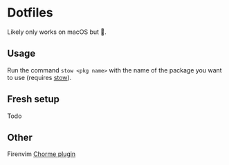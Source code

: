 # Dotfiles

Likely only works on macOS but 🤷.

## Usage

Run the command `stow <pkg name>` with the name of the package you want to use (requires [stow](https://www.gnu.org/software/stow/)).

## Fresh setup

Todo

## Other

Firenvim [Chorme plugin](https://chromewebstore.google.com/detail/egpjdkipkomnmjhjmdamaniclmdlobbo)
